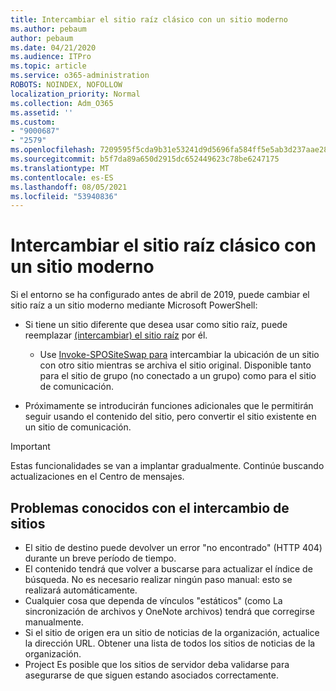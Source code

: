 ```yaml
---
title: Intercambiar el sitio raíz clásico con un sitio moderno
ms.author: pebaum
author: pebaum
ms.date: 04/21/2020
ms.audience: ITPro
ms.topic: article
ms.service: o365-administration
ROBOTS: NOINDEX, NOFOLLOW
localization_priority: Normal
ms.collection: Adm_O365
ms.assetid: ''
ms.custom:
- "9000687"
- "2579"
ms.openlocfilehash: 7209595f5cda9b31e53241d9d5696fa584ff5e5ab3d237aae28542bf7aec9398
ms.sourcegitcommit: b5f7da89a650d2915dc652449623c78be6247175
ms.translationtype: MT
ms.contentlocale: es-ES
ms.lasthandoff: 08/05/2021
ms.locfileid: "53940836"
---
```

# <a name="swap-your-classic-root-site-with-a-modern-site"></a>Intercambiar el sitio raíz clásico con un sitio moderno

Si el entorno se ha configurado antes de abril de 2019, puede cambiar el sitio raíz a un sitio moderno mediante Microsoft PowerShell:

- Si tiene un sitio diferente que desea usar como sitio raíz, puede reemplazar [(intercambiar) el sitio raíz](https://docs.microsoft.com/sharepoint/modern-root-site) por él. 
    - Use [Invoke-SPOSiteSwap para](https://docs.microsoft.com/powershell/module/sharepoint-online/invoke-spositeswap?view=sharepoint-ps) intercambiar la ubicación de un sitio con otro sitio mientras se archiva el sitio original. Disponible tanto para el sitio de grupo (no conectado a un grupo) como para el sitio de comunicación. 

- Próximamente se introducirán funciones adicionales que le permitirán seguir usando el contenido del sitio, pero convertir el sitio existente en un sitio de comunicación. 
>[!Important]
>Estas funcionalidades se van a implantar gradualmente. Continúe buscando actualizaciones en el Centro de mensajes. 

## <a name="known-issues-with-swapping-sites"></a>Problemas conocidos con el intercambio de sitios

- El sitio de destino puede devolver un error "no encontrado" (HTTP 404) durante un breve período de tiempo.
- El contenido tendrá que volver a buscarse para actualizar el índice de búsqueda. No es necesario realizar ningún paso manual: esto se realizará automáticamente.
- Cualquier cosa que dependa de vínculos "estáticos" (como La sincronización de archivos y OneNote archivos) tendrá que corregirse manualmente.
- Si el sitio de origen era un sitio de noticias de la organización, actualice la dirección URL. Obtener una lista de todos los sitios de noticias de la organización.
- Project Es posible que los sitios de servidor deba validarse para asegurarse de que siguen estando asociados correctamente.

